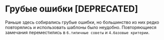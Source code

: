 # Грубые ошибки [DEPRECATED]

Раньше здесь собирались грубые ошибки, но большинство из них редко повторялись и использовать шаблоны было неудобно. Повторяющиеся замечания переместились в `6.типичные советы` и `4.базовые критерии`.

